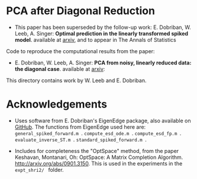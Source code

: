 # PCA after Diagonal Reduction

* This paper has been superseded by the follow-up work: E. Dobriban, W. Leeb, A. Singer: **Optimal prediction in the linearly transformed spiked model**. available at [arxiv](https://arxiv.org/abs/1709.03393), and to appear in The Annals of Statistics

Code to reproduce the computational results from the paper:

* E. Dobriban, W. Leeb, A. Singer: **PCA from noisy, linearly reduced data: the diagonal case**. available at [arxiv](https://arxiv.org/abs/1611.10333):

This directory contains work by W. Leeb and E. Dobriban.

# Acknowledgements
* Uses software from E. Dobriban's EigenEdge package, also available on [GitHub](github.com/dobriban/EigenEdge). 
The functions from EigenEdge used here are:
 ```general_spiked_forward.m ```.
 ```compute_esd_ode.m ```.
 ```compute_esd_fp.m ```.
 ```evaluate_inverse_ST.m ```.
 ```standard_spiked_forward.m ```.

* Includes for completeness the "OptSpace" method, from the paper 
Keshavan, Montanari, Oh: OptSpace: A Matrix Completion Algorithm. http://arxiv.org/abs/0901.3150.
This is used in the experiments in the  ```expt_shri2/ ``` folder.
